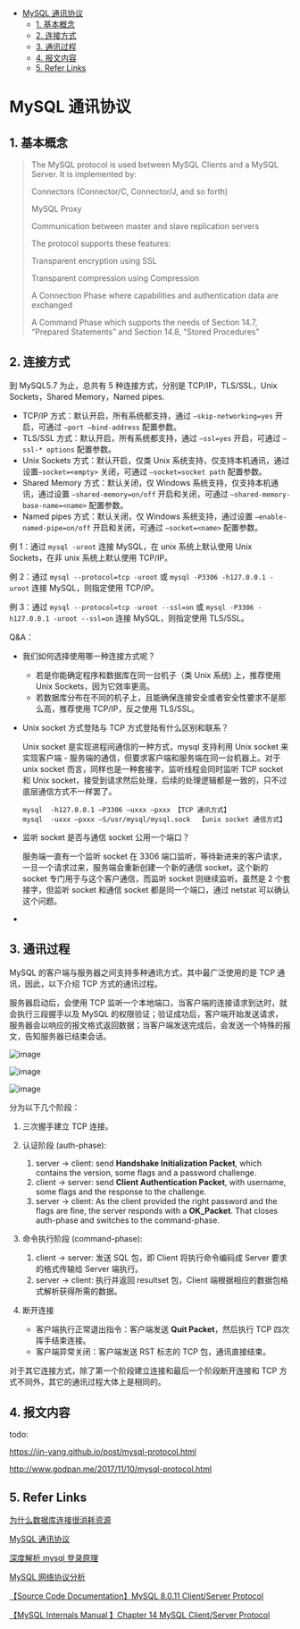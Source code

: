 - [MySQL 通讯协议](#mysql)
  - [1. 基本概念](#1)
  - [2. 连接方式](#2)
  - [3. 通讯过程](#3)
  - [4. 报文内容](#4)
  - [5. Refer Links](#5-refer-links)

# MySQL 通讯协议
<!-- todo: 待补充 -->
## 1. 基本概念

> The MySQL protocol is used between MySQL Clients and a MySQL Server. It is implemented by:
> 
> Connectors (Connector/C, Connector/J, and so forth)
> 
> MySQL Proxy
> 
> Communication between master and slave replication servers
> 
> The protocol supports these features:
> 
> Transparent encryption using SSL
> 
> Transparent compression using Compression
> 
> A Connection Phase where capabilities and authentication data are exchanged
> 
> A Command Phase which supports the needs of Section 14.7, “Prepared Statements” and Section 14.8, “Stored Procedures”

## 2. 连接方式

到 MySQL5.7 为止，总共有 5 种连接方式，分别是 TCP/IP，TLS/SSL，Unix Sockets，Shared Memory，Named pipes.
- TCP/IP 方式：默认开启，所有系统都支持，通过 `–skip-networking=yes` 开启，可通过 `–port –bind-address` 配置参数。
- TLS/SSL 方式：默认开启，所有系统都支持，通过 `–ssl=yes` 开启，可通过	`–ssl-* options` 配置参数。
- Unix Sockets 方式：默认开启，仅类 Unix 系统支持，仅支持本机通讯，通过设置`–socket=<empty>` 关闭，可通过	`–socket=socket path` 配置参数。
- Shared Memory 方式：默认关闭，仅 Windows 系统支持，仅支持本机通讯，通过设置 `–shared-memory=on/off` 开启和关闭，可通过 `–shared-memory-base-name=<name>` 配置参数。
- Named pipes 方式：默认关闭，仅 Windows 系统支持，通过设置 `–enable-named-pipe=on/off` 开启和关闭，可通过	`–socket=<name>` 配置参数。

例 1：通过 `mysql -uroot` 连接 MySQL，在 unix 系统上默认使用 Unix Sockets，在非 unix 系统上默认使用 TCP/IP。

例 2：通过 `mysql --protocol=tcp -uroot` 或 `mysql -P3306 -h127.0.0.1 -uroot` 连接 MySQL，则指定使用 TCP/IP。

例 3：通过 `mysql --protocol=tcp -uroot --ssl=on` 或 `mysql -P3306 -h127.0.0.1 -uroot --ssl=on` 连接 MySQL，则指定使用 TLS/SSL。

Q&A：
- 我们如何选择使用哪一种连接方式呢？
  - 若是你能确定程序和数据库在同一台机子（类 Unix 系统) 上，推荐使用 Unix Sockets，因为它效率更高。
  - 若数据库分布在不同的机子上，且能确保连接安全或者安全性要求不是那么高，推荐使用 TCP/IP，反之使用 TLS/SSL。

- Unix socket 方式登陆与 TCP 方式登陆有什么区别和联系？

  Unix socket 是实现进程间通信的一种方式，mysql 支持利用 Unix socket 来实现客户端 - 服务端的通信，但要求客户端和服务端在同一台机器上。对于 unix socket 而言，同样也是一种套接字，监听线程会同时监听 TCP socket 和 Unix socket，接受到请求然后处理，后续的处理逻辑都是一致的，只不过底层通信方式不一样罢了。
  ```
  mysql  -h127.0.0.1 –P3306 –uxxx –pxxx 【TCP 通讯方式】
  mysql  -uxxx –pxxx –S/usr/mysql/mysql.sock  【unix socket 通信方式】
  ```

- 监听 socket 是否与通信 socket 公用一个端口？

  服务端一直有一个监听 socket 在 3306 端口监听，等待新进来的客户请求，一旦一个请求过来，服务端会重新创建一个新的通信 socket，这个新的 socket 专门用于与这个客户通信，而监听 socket 则继续监听。虽然是 2 个套接字，但监听 socket 和通信 socket 都是同一个端口，通过 netstat 可以确认这个问题。

- <!-- todo: JDBC 建立连接时能否控制使用哪一种？ -->

## 3. 通讯过程

MySQL 的客户端与服务器之间支持多种通讯方式，其中最广泛使用的是 TCP 通讯，因此，以下介绍 TCP 方式的通讯过程。

服务器启动后，会使用 TCP 监听一个本地端口，当客户端的连接请求到达时，就会执行三段握手以及 MySQL 的权限验证；验证成功后，客户端开始发送请求，服务器会以响应的报文格式返回数据；当客户端发送完成后，会发送一个特殊的报文，告知服务器已结束会话。

![image](http://otaivnlxc.bkt.clouddn.com/jpg/2018/5/18/fc9c7c477d8102c71b9ad466405cdf38.jpg)

![image](http://otaivnlxc.bkt.clouddn.com/jpg/2018/5/18/dd9a8f12a7fac1c8c02b9d7a143cc140.jpg)

![image](http://otaivnlxc.bkt.clouddn.com/jpg/2018/5/18/819920ea246cc6ee6f3ff0b5d60f69e9.jpg)

分为以下几个阶段：
1. 三次握手建立 TCP 连接。

1. 认证阶段 (auth-phase):
    1. server -> client: send **Handshake Initialization Packet**, which contains the version, some flags and a password challenge.
    1. client -> server: send **Client Authentication Packet**, with username, some flags and the response to the challenge.
    1. server -> client: As the client provided the right password and the flags are fine, the server responds with a **OK_Packet**. That closes auth-phase and switches to the command-phase.

1. 命令执行阶段 (command-phase):
    1. client -> server: 发送 SQL 包，即 Client 将执行命令编码成 Server 要求的格式传输给 Server 端执行。
    1. server -> client: 执行并返回 resultset 包，Client 端根据相应的数据包格式解析获得所需的数据。

1. 断开连接
    - 客户端执行正常退出指令：客户端发送 **Quit Packet**，然后执行 TCP 四次挥手结束连接。
    - 客户端异常关闭：客户端发送 RST 标志的 TCP 包，通讯直接结束。

对于其它连接方式，除了第一个阶段建立连接和最后一个阶段断开连接和 TCP 方式不同外，其它的通讯过程大体上是相同的。

## 4. 报文内容

todo:

https://jin-yang.github.io/post/mysql-protocol.html

http://www.godpan.me/2017/11/10/mysql-protocol.html

## 5. Refer Links

[为什么数据库连接很消耗资源](https://blog.csdn.net/lmy86263/article/details/76165714)

[MySQL 通讯协议](https://jin-yang.github.io/post/mysql-protocol.html)

[深度解析 mysql 登录原理](http://www.cnblogs.com/cchust/p/5025880.html)

[MySQL 网络协议分析](http://www.godpan.me/2017/11/10/mysql-protocol.html)

[【Source Code Documentation】MySQL 8.0.11 Client/Server Protocol ](https://dev.mysql.com/doc/dev/mysql-server/8.0.11/PAGE_PROTOCOL.html)

[【MySQL Internals Manual 】Chapter 14 MySQL Client/Server Protocol](https://dev.mysql.com/doc/internals/en/client-server-protocol.html)

<!--  
todo:
https://wenku.baidu.com/view/793dc7dad15abe23482f4dba.html
https://wenku.baidu.com/view/3bb97a1dc5da50e2524d7ff7.html

-->